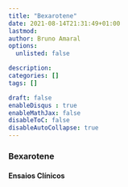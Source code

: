 ```yaml
---
title: "Bexarotene"
date: 2021-08-14T21:31:49+01:00
lastmod: 
author: Bruno Amaral
options:
  unlisted: false

description: 
categories: []
tags: []

draft: false
enableDisqus : true
enableMathJax: false
disableToC: false
disableAutoCollapse: true
---
```


<h3 id="Bexarotene">Bexarotene</h3>
<ol class="articles Bexarotene"></ol>
<h4>Ensaios Clínicos</h4>
<ol class="trials Bexarotene"></ol>